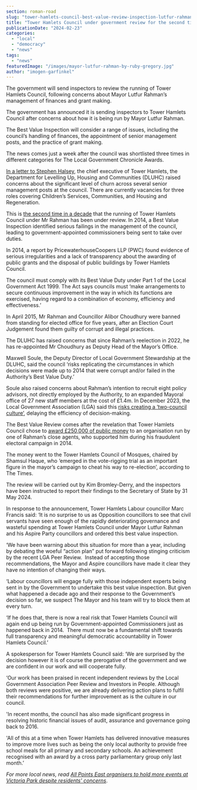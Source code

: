 ```yaml
---
section: roman-road
slug: "tower-hamlets-council-best-value-review-inspection-lutfur-rahman"
title: "Tower Hamlets Council under government review for the second time in a decade"
publicationDate: "2024-02-23"
categories: 
  - "local"
  - "democracy"
  - "news"
tags: 
  - "news"
featuredImage: "/images/mayor-lutfur-rahman-by-ruby-gregory.jpg"
author: "imogen-garfinkel"
---
```


The government will send inspectors to review the running of Tower Hamlets Council, following concerns about Mayor Lutfur Rahman’s management of finances and grant making.

The government has announced it is sending inspectors to Tower Hamlets Council after concerns about how it is being run by Mayor Lutfur Rahman.

The Best Value Inspection will consider a range of issues, including the council’s handling of finances, the appointment of senior management posts, and the practice of grant making.

The news comes just a week after the council was shortlisted three times in different categories for The Local Government Chronicle Awards. 

[In a letter to Stephen Halsey](https://assets.publishing.service.gov.uk/media/65d720f1188d770011038893/London_Borough_of_Tower_Hamlets_Letter_to_the_Chief_Executive_in_relation_to_the_Best_Value_Inspection.pdf), the chief executive of Tower Hamlets, the Department for Levelling Up, Housing and Communities (DLUHC) raised concerns about the significant level of churn across several senior management posts at the council. There are currently vacancies for three roles covering Children’s Services, Communities, and Housing and Regeneration. 

This is [the second time in a decade](https://www.localgovernmentlawyer.co.uk/governance/396-governance-news/56527-government-sends-best-value-inspectors-into-tower-hamlets-council-again#:~:text=The%20Government%20has%20ordered%20a,that%20reported%20in%20November%202014.) that the running of Tower Hamlets Council under Mr Rahman has been under review. In 2014, a Best Value Inspection identified serious failings in the management of the council, leading to government-appointed commissioners being sent to take over duties.

In 2014, a report by PricewaterhouseCoopers LLP (PWC) found evidence of serious irregularities and a lack of transparency about the awarding of public grants and the disposal of public buildings by Tower Hamlets Council.

The council must comply with its Best Value Duty under Part 1 of the Local Government Act 1999. The Act says councils must ‘make arrangements to secure continuous improvement in the way in which its functions are exercised, having regard to a combination of economy, efficiency and effectiveness.’

In April 2015, Mr Rahman and Councillor Alibor Choudhury were banned from standing for elected office for five years, after an Election Court Judgement found them guilty of corrupt and illegal practices.

The DLUHC has raised concerns that since Rahman’s reelection in 2022, he has re-appointed Mr Choudhury as Deputy Head of the Mayor’s Office.

Maxwell Soule, the Deputy Director of Local Government Stewardship at the DLUHC, said the council ‘risks replicating the circumstances in which decisions were made up to 2014 that were corrupt and/or failed in the Authority’s Best Value Duty.’

Soule also raised concerns about Rahman’s intention to recruit eight policy advisors, not directly employed by the Authority, to an expanded Mayoral office of 27 new staff members at the cost of £1.4m. In December 2023, the Local Government Association (LGA) said this [risks creating a ‘two-council culture’](https://romanroadlondon.com/tower-hamlets-two-council-culture-local-government-association-report/), delaying the efficiency of decision-making. 

The Best Value Review comes after the revelation that Tower Hamlets Council chose to [award £250,000 of public money](https://www.thetimes.co.uk/article/firm-run-disgraced-mayor-lutfur-rahman-supporter-contract-tower-hamlets-llkph9rgg) to an organisation run by one of Rahman’s close agents, who supported him during his fraudulent electoral campaign in 2014.

The money went to the Tower Hamlets Council of Mosques, chaired by Shamsul Haque, who ‘emerged in the vote-rigging trial as an important figure in the mayor’s campaign to cheat his way to re-election’, according to The Times.

The review will be carried out by Kim Bromley-Derry, and the inspectors have been instructed to report their findings to the Secretary of State by 31 May 2024.

In response to the announcement, Tower Hamlets Labour councillor Marc Francis said: ‘It is no surprise to us as Opposition councillors to see that civil servants have seen enough of the rapidly deteriorating governance and wasteful spending at Tower Hamlets Council under Mayor Lutfur Rahman and his Aspire Party councillors and ordered this best value inspection.  

‘We have been warning about this situation for more than a year, including by debating the woeful “action plan” put forward following stinging criticism by the recent LGA Peer Review.  Instead of accepting those recommendations, the Mayor and Aspire councillors have made it clear they have no intention of changing their ways.

‘Labour councillors will engage fully with those independent experts being sent in by the Government to undertake this best value inspection. But given what happened a decade ago and their response to the Government’s decision so far, we suspect The Mayor and his team will try to block them at every turn.

‘If he does that, there is now a real risk that Tower Hamlets Council will again end up being run by Government-appointed Commissioners just as happened back in 2014.  There must now be a fundamental shift towards full transparency and meaningful democratic accountability in Tower Hamlets Council.’

A spokesperson for Tower Hamlets Council said: ‘We are surprised by the decision however it is of course the prerogative of the government and we are confident in our work and will cooperate fully.

‘Our work has been praised in recent independent reviews by the Local Government Association Peer Review and Investors in People. Although both reviews were positive, we are already delivering action plans to fulfil their recommendations for further improvement as is the culture in our council.

'In recent months, the council has also made significant progress in resolving historic financial issues of audit, assurance and governance going back to 2016.

'All of this at a time when Tower Hamlets has delivered innovative measures to improve more lives such as being the only local authority to provide free school meals for all primary and secondary schools. An achievement recognised with an award by a cross party parliamentary group only last month.’

_For more local news, read_ [_All Points East organisers to hold more events at Victoria Park despite residents’ concerns_](https://romanroadlondon.com/all-points-east-festival-victoria-park-licence-approved-residents-concerned/).



